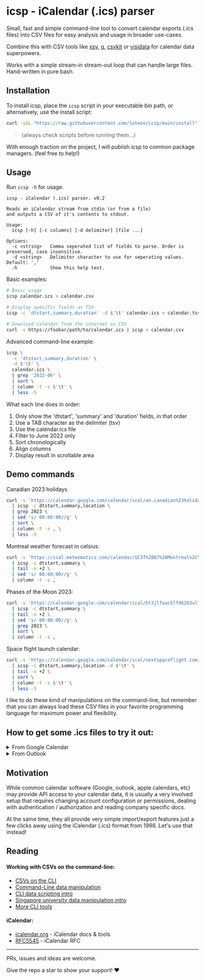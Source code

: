 # icsp - iCalendar (.ics) parser

Small, fast and simple command-line tool to convert calendar exports (.ics files) into CSV files for easy analysis and usage in broader use-cases.

Combine this with CSV tools like [xsv](https://github.com/BurntSushi/xsv), [q](https://github.com/harelba/q), [csvkit](https://github.com/wireservice/csvkit) or [visidata](https://github.com/saulpw/visidata) for calendar data superpowers.

Works with a simple stream-in stream-out loop that can handle large files. Hand-written in pure bash.

## Installation

To install icsp, place the `icsp` script in your executable bin path, or alternatively, use the install script:

```sh
curl -sSL "https://raw.githubusercontent.com/loteoo/icsp/main/install" | sh
```
> (always check scripts before running them...)

With enough traction on the project, I will publish icsp to common package managers. (feel free to help!)

## Usage

Run `icsp -h` for usage.

```
icsp - iCalendar (.ics) parser. v0.2

Reads an iCalendar stream from stdin (or from a file)
and outputs a CSV of it's contents to stdout.

Usage:
  icsp [-h] [-c columns] [-d delimiter] [file ...]

Options:
  -c <string>   Comma seperated list of fields to parse. Order is preserved, case insensitive.
  -d <string>   Delimiter character to use for seperating values. Default: ','
  -h            Show this help text.
```

Basic examples:

```sh
# Basic usage
icsp calendar.ics > calendar.csv

# Display specific fields as TSV
icsp -c 'dtstart,summary,duration' -d $'\t' calendar.ics > calendar.tsv

# Download calendar from the internet as CSV
curl -s https://foobar/path/to/calendar.ics | icsp > calendar.csv
```

Advanced command-line example:

```sh
icsp \
  -c 'dtstart,summary,duration' \
  -d $'\t' \
  calendar.ics \
  | grep '2022-06' \
  | sort \
  | column -t -s $'\t' \
  | less -S
```

What each line does in order:
1. Only show the 'dtstart', 'summary' and 'duration' fields, in that order
1. Use a TAB character as the delimiter (tsv)
1. Use the calendar.ics file
1. Filter to June 2022 only
1. Sort chronologically
1. Align columns
1. Display result in scrollable area

## Demo commands

Canadian 2023 holidays
```sh
curl -s 'https://calendar.google.com/calendar/ical/en.canadian%23holiday%40group.v.calendar.google.com/public/basic.ics' \
  | icsp -c dtstart,summary,location \
  | grep 2023 \
  | sed 's/ 00:00:00//g' \
  | sort \
  | column -t -s , \
  | less -S
```

Montreal weather forecast in celsius:
```sh
curl -s 'https://ical.meteomatics.com/calendar/GC37%2B87%20Montreal%2C%20QC%2C%20Canada/45.503279_-73.586855/en/meteomat.ics' \
  | icsp -c dtstart,summary \
  | tail -n +2 \
  | sed 's/ 00:00:00//g' \
  | column -t -s ,
```

Phases of the Moon 2023:
```sh
curl -s 'https://calendar.google.com/calendar/ical/ht3jlfaac5lfd6263ulfh4tql8%40group.calendar.google.com/public/basic.ics' \
  | icsp -c dtstart,summary \
  | tail -n +2 \
  | sed 's/ 00:00:00//g' \
  | grep 2023 \
  | sort \
  | column -t -s ,
```

Space flight launch calendar:
```sh
curl -s 'https://calendar.google.com/calendar/ical/nextspaceflight.com_l328q9n2alm03mdukb05504c44%40group.calendar.google.com/public/basic.ics' \
  | icsp -c dtstart,summary,location -d $'\t' \
  | tail -n +2 \
  | sort \
  | column -t -s $'\t' \
  | less -S
```
</details>

I like to do these kind of manipulations on the command-line, but remember that you can always load these CSV files in your favorite programming language for maximum power and flexibility.

## How to get some .ics files to try it out:

<details><summary>From Google Calendar</summary>

<img src="https://user-images.githubusercontent.com/14101189/227659925-cbc204bc-95e0-4bf6-be2e-686ed1fd815f.png" width="320" alt="Step 1" />

<img src="https://user-images.githubusercontent.com/14101189/227659927-93e7b7f7-0534-45f9-8e77-c0ef242dd567.png" width="720" alt="Step 2" />
</details>

<details><summary>From Outlook</summary>

<img src="https://user-images.githubusercontent.com/14101189/227634762-6229a640-654f-4b2a-8ab5-6acbf4ab7524.png" width="320" alt="Step 2" />

<img src="https://user-images.githubusercontent.com/14101189/227635163-3136bc60-656e-42e1-b0f9-87c67a6c85ac.png" width="720" alt="Step 2" />

<img src="https://user-images.githubusercontent.com/14101189/227633645-d9fa440e-5380-42c7-bf5d-72dc816f7021.png" width="280" alt="Step 3" />
</details>

## Motivation

While common calendar software (Google, outlook, apple calendars, etc) may provide API access to your calendar data, it is usually a very involved setup that requires changing account configuration or permissions, dealing with authentication / authorization and reading company specific docs.

At the same time, they all provide very simple import/export features just a few clicks away using the iCalendar (.ics) format from 1998. Let's use that instead!

## Reading

#### Working with CSVs on the command-line:
- [CSVs on the CLI](https://bconnelly.net/posts/working_with_csvs_on_the_command_line/)
- [Command-Line data manipulation](https://planspace.org/2013/05/21/command-line-data-manipulation/)
- [CLI data scripting intro](https://compphylo.github.io/Oslo2019/Scripting_CLI_Intro/Scripting_CLI_Intro.html)
- [Singapore university data manipulation intro](https://nusit.nus.edu.sg/technus/data-manipulation-and-more-with-the-command-line/)
- [More CLI tools](https://github.com/dbohdan/structured-text-tools)

#### iCalendar:
- [icalendar.org](https://icalendar.org/) - iCalendar docs & tools
- [RFC5545](https://datatracker.ietf.org/doc/html/rfc5545) - iCalendar RFC

---

PRs, issues and ideas are welcome.

Give the repo a star to show your support! ❤️
